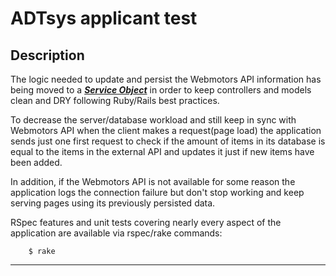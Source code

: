 # ADTsys applicant test

## Description  
The logic needed to update and persist the Webmotors API information has being
moved to a
***[Service Object](https://www.netguru.co/blog/service-objects-in-rails-will-help)***
in order to keep controllers and models clean and DRY following Ruby/Rails best
practices.  

To decrease the server/database workload and still keep in sync with Webmotors
API when the client makes a request(page load) the application sends just one
first request to check if the amount of items in its database is equal to the
items in the external API and updates it just if new items have been added.  

In addition, if the Webmotors API is not available for some reason the
application logs the connection failure but don't stop working and keep
serving pages using its previously persisted data.  

RSpec features and unit tests covering nearly every aspect of the application are available via rspec/rake commands:

        $ rake  


---------------
